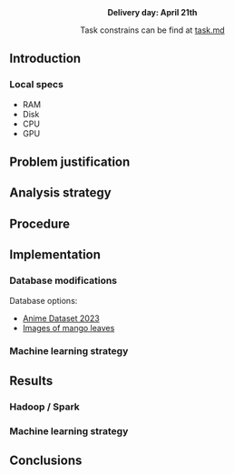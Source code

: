 <div align="center">
  <b>Delivery day: April 21th</b>

Task constrains can be find at <a href="./task.md">task.md</a>

</div>

## Introduction

### Local specs
  - RAM
  - Disk
  - CPU
  - GPU

## Problem justification

## Analysis strategy

## Procedure

## Implementation

### Database modifications

Database options:

- [Anime Dataset 2023](https://www.kaggle.com/datasets/dbdmobile/myanimelist-dataset?select=final_animedataset.csv)
- [Images of mango leaves](https://www.kaggle.com/datasets/meetnagadia/images-of-mango-leaves)

### Machine learning strategy

## Results

### Hadoop / Spark

### Machine learning strategy

## Conclusions
